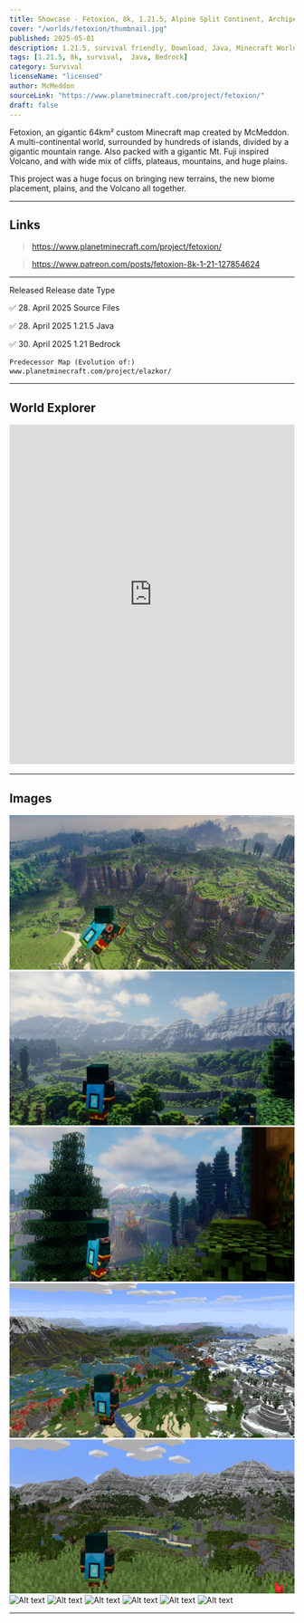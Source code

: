 ```yaml
---
title: Showcase - Fetoxion, 8k, 1.21.5, Alpine Split Continent, Archipelagos, Mt. Fuji Inspired Volcano
cover: "/worlds/fetoxion/thumbnail.jpg"
published: 2025-05-01
description: 1.21.5, survival friendly, Download, Java, Minecraft World
tags: [1.21.5, 8k, survival,  Java, Bedrock]
category: Survival
licenseName: "licensed"
author: McMeddon
sourceLink: "https://www.planetminecraft.com/project/fetoxion/"
draft: false
---
```



Fetoxion,
an gigantic 64km² custom Minecraft map created by McMeddon. A multi-continental world, surrounded by hundreds of islands, divided by a gigantic mountain range. Also packed with a gigantic Mt. Fuji inspired Volcano, and with wide mix of cliffs, plateaus, mountains, and huge plains.

This project was a huge focus on bringing new terrains, the new biome placement, plains, and the Volcano all together. 

---
## Links
> https://www.planetminecraft.com/project/fetoxion/

> https://www.patreon.com/posts/fetoxion-8k-1-21-127854624

--- 

Released	Release date	Type

✅  	28. April 2025	Source Files

✅ 	28. April 2025	1.21.5 Java

✅  	30. April 2025	1.21 Bedrock

	Predecessor Map (Evolution of:)	www.planetminecraft.com/project/elazkor/
---



## World Explorer

<iframe src="https://mcmeddon.github.io/Fetoxion/" width="100%" height="600" frameborder="0" allowfullscreen></iframe>

---
## Images

![Alt text](./fetoxion_2.jpg "Optional title")
![Alt text](./fetoxion_3.jpg "Optional title")
![Alt text](./fetoxion_5.jpg "Optional title")
![Alt text](./fetoxion_6.jpg "Optional title")
![Alt text](./fetoxion_10.jpg "Optional title")
![Alt text](./b.png "Optional title")
![Alt text](./c.png "Optional title")
![Alt text](./d.png "Optional title")
![Alt text](./e.png "Optional title")
![Alt text](./f.png "Optional title")
![Alt text](./g.png "Optional title")

---
